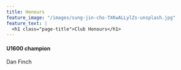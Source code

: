 ```yaml
---
title: Honours
feature_image: "/images/sung-jin-cho-TXKwALLylZs-unsplash.jpg"
feature_text: |
  <h1 class="page-title">Club Honours</h1>
---
```


<style>
:root {
    --background-image: url("/images/sung-jin-cho-TXKwALLylZs-unsplash.jpg")
}
</style>

#### U1600 champion
Dan Finch